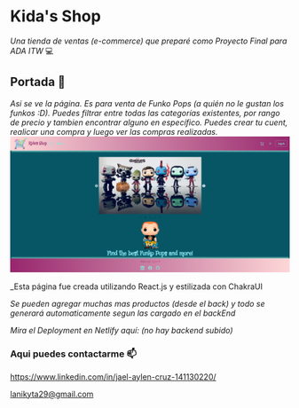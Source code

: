 # Kida's Shop
_Una tienda de ventas (e-commerce) que preparé como Proyecto Final para ADA ITW_ :computer:
## Portada :love_letter:
_Asi se ve la página. Es para venta de Funko Pops (a quién no le gustan los funkos :D). Puedes filtrar entre todas las categorías existentes, por rango de precio y tambien encontrar alguno en específico. Puedes crear tu cuent, realicar una compra y luego ver las compras realizadas._
![tp2](https://github.com/lanikyta/Ada-e-commerce/blob/main/src/assets/portada.png)

_Esta página fue creada utilizando React.js y estilizada con ChakraUI

_Se pueden agregar muchas mas productos (desde el back) y todo se generará automaticamente segun las cargado en el backEnd_

_Mira el Deployment en Netlify aquí: (no hay backend subido)_

### Aqui puedes contactarme :mailbox:

https://www.linkedin.com/in/jael-aylen-cruz-141130220/

lanikyta29@gmail.com
